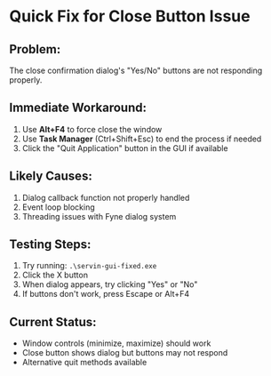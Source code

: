 # Quick Fix for Close Button Issue

## Problem:
The close confirmation dialog's "Yes/No" buttons are not responding properly.

## Immediate Workaround:
1. Use **Alt+F4** to force close the window
2. Use **Task Manager** (Ctrl+Shift+Esc) to end the process if needed
3. Click the "Quit Application" button in the GUI if available

## Likely Causes:
1. Dialog callback function not properly handled
2. Event loop blocking
3. Threading issues with Fyne dialog system

## Testing Steps:
1. Try running: `.\servin-gui-fixed.exe`
2. Click the X button
3. When dialog appears, try clicking "Yes" or "No"
4. If buttons don't work, press Escape or Alt+F4

## Current Status:
- Window controls (minimize, maximize) should work
- Close button shows dialog but buttons may not respond
- Alternative quit methods available
